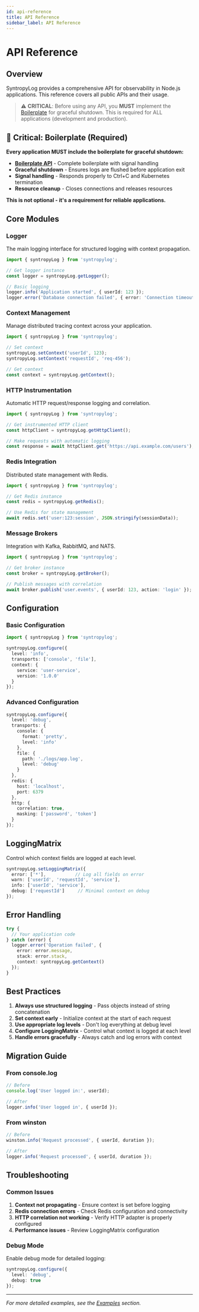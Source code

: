 ```yaml
---
id: api-reference
title: API Reference
sidebar_label: API Reference
---
```


# API Reference

## Overview

SyntropyLog provides a comprehensive API for observability in Node.js applications. This reference covers all public APIs and their usage.

> ⚠️ **CRITICAL**: Before using any API, you **MUST** implement the [Boilerplate](./boilerplate) for graceful shutdown. This is required for ALL applications (development and production).

## 🚨 Critical: Boilerplate (Required)

**Every application MUST include the boilerplate for graceful shutdown:**

- **[Boilerplate API](./boilerplate)** - Complete boilerplate with signal handling
- **Graceful shutdown** - Ensures logs are flushed before application exit
- **Signal handling** - Responds properly to Ctrl+C and Kubernetes termination
- **Resource cleanup** - Closes connections and releases resources

**This is not optional - it's a requirement for reliable applications.**

## Core Modules

### Logger

The main logging interface for structured logging with context propagation.

```typescript
import { syntropyLog } from 'syntropylog';

// Get logger instance
const logger = syntropyLog.getLogger();

// Basic logging
logger.info('Application started', { userId: 123 });
logger.error('Database connection failed', { error: 'Connection timeout' });
```

### Context Management

Manage distributed tracing context across your application.

```typescript
import { syntropyLog } from 'syntropylog';

// Set context
syntropyLog.setContext('userId', 123);
syntropyLog.setContext('requestId', 'req-456');

// Get context
const context = syntropyLog.getContext();
```

### HTTP Instrumentation

Automatic HTTP request/response logging and correlation.

```typescript
import { syntropyLog } from 'syntropylog';

// Get instrumented HTTP client
const httpClient = syntropyLog.getHttpClient();

// Make requests with automatic logging
const response = await httpClient.get('https://api.example.com/users');
```

### Redis Integration

Distributed state management with Redis.

```typescript
import { syntropyLog } from 'syntropylog';

// Get Redis instance
const redis = syntropyLog.getRedis();

// Use Redis for state management
await redis.set('user:123:session', JSON.stringify(sessionData));
```

### Message Brokers

Integration with Kafka, RabbitMQ, and NATS.

```typescript
import { syntropyLog } from 'syntropylog';

// Get broker instance
const broker = syntropyLog.getBroker();

// Publish messages with correlation
await broker.publish('user.events', { userId: 123, action: 'login' });
```

## Configuration

### Basic Configuration

```typescript
import { syntropyLog } from 'syntropylog';

syntropyLog.configure({
  level: 'info',
  transports: ['console', 'file'],
  context: {
    service: 'user-service',
    version: '1.0.0'
  }
});
```

### Advanced Configuration

```typescript
syntropyLog.configure({
  level: 'debug',
  transports: {
    console: {
      format: 'pretty',
      level: 'info'
    },
    file: {
      path: './logs/app.log',
      level: 'debug'
    }
  },
  redis: {
    host: 'localhost',
    port: 6379
  },
  http: {
    correlation: true,
    masking: ['password', 'token']
  }
});
```

## LoggingMatrix

Control which context fields are logged at each level.

```typescript
syntropyLog.setLoggingMatrix({
  error: ['*'],           // Log all fields on error
  warn: ['userId', 'requestId', 'service'],
  info: ['userId', 'service'],
  debug: ['requestId']     // Minimal context on debug
});
```

## Error Handling

```typescript
try {
  // Your application code
} catch (error) {
  logger.error('Operation failed', {
    error: error.message,
    stack: error.stack,
    context: syntropyLog.getContext()
  });
}
```

## Best Practices

1. **Always use structured logging** - Pass objects instead of string concatenation
2. **Set context early** - Initialize context at the start of each request
3. **Use appropriate log levels** - Don't log everything at debug level
4. **Configure LoggingMatrix** - Control what context is logged at each level
5. **Handle errors gracefully** - Always catch and log errors with context

## Migration Guide

### From console.log

```typescript
// Before
console.log('User logged in:', userId);

// After
logger.info('User logged in', { userId });
```

### From winston

```typescript
// Before
winston.info('Request processed', { userId, duration });

// After
logger.info('Request processed', { userId, duration });
```

## Troubleshooting

### Common Issues

1. **Context not propagating** - Ensure context is set before logging
2. **Redis connection errors** - Check Redis configuration and connectivity
3. **HTTP correlation not working** - Verify HTTP adapter is properly configured
4. **Performance issues** - Review LoggingMatrix configuration

### Debug Mode

Enable debug mode for detailed logging:

```typescript
syntropyLog.configure({
  level: 'debug',
  debug: true
});
```

---

*For more detailed examples, see the [Examples](/examples) section.* 